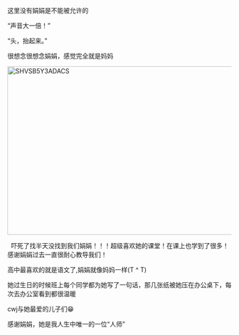 <p class="MsoNormal">这里没有<span class="GramE">娟娟</span>是不能被允许的</p><p class="MsoNormal"><span lang="EN-US">“</span>声音大一倍！<span lang="EN-US">”</span></p><p class="MsoNormal"><span lang="EN-US">“</span>头，抬起来。<span lang="EN-US">”</span></p><p class="MsoNormal"><span class="GramE">很想念很想念娟娟</span>，感觉完全就是妈妈</p><p class="MsoNormal"><span lang="EN-US" style="mso-no-proof:yes"><!--[if gte vml 1]><v:shape
 id="Picture_x0020_51" o:spid="_x0000_i1697" type="#_x0000_t75" alt="SHVSB5Y3ADACS"
 style='width:415.5pt;height:283.15pt;visibility:visible;mso-wrap-style:square'>
 <v:imagedata src="汤逊湖北路1号回忆录.files/image090.jpg" o:title="SHVSB5Y3ADACS"/>
</v:shape><![endif]-->
<?if !vml?><img alt="SHVSB5Y3ADACS" height="378" src="汤逊湖北路1号回忆录.files/image091.jpg" v:shapes="Picture_x0020_51" width="554"/>
<?endif?>
</span></p><p class="MsoNormal"><span lang="EN-US"><span style="mso-spacerun:yes"> 
                </span></span>吓死了找半天没找到我们<span class="GramE">娟娟</span>！！！超级喜欢她的课堂！在课上也学到了很多！感谢<span class="GramE">娟娟</span>过去一直很耐心教导我们！</p><p class="MsoNormal">高中最喜欢的就是语文了<span lang="EN-US">,</span><span class="GramE">娟娟</span>就像妈妈一样<span lang="EN-US">(T ^
                T)</span></p><p class="MsoNormal">她过生日的时候班上每个同学都为她写了一句话，那几张纸被她压在办公桌下，每次去办公室看到都很温暖</p><p class="MsoNormal"><span class="SpellE"><span lang="EN-US">cwj</span></span>与她最爱的儿子们<span class="Emoji"><span lang="EN-US">😁</span></span></p><p class="MsoNormal">感谢<span class="GramE">娟娟</span>，她是我人生中唯一的一位<span lang="EN-US">“</span>人师<span lang="EN-US">”</span>
</p>